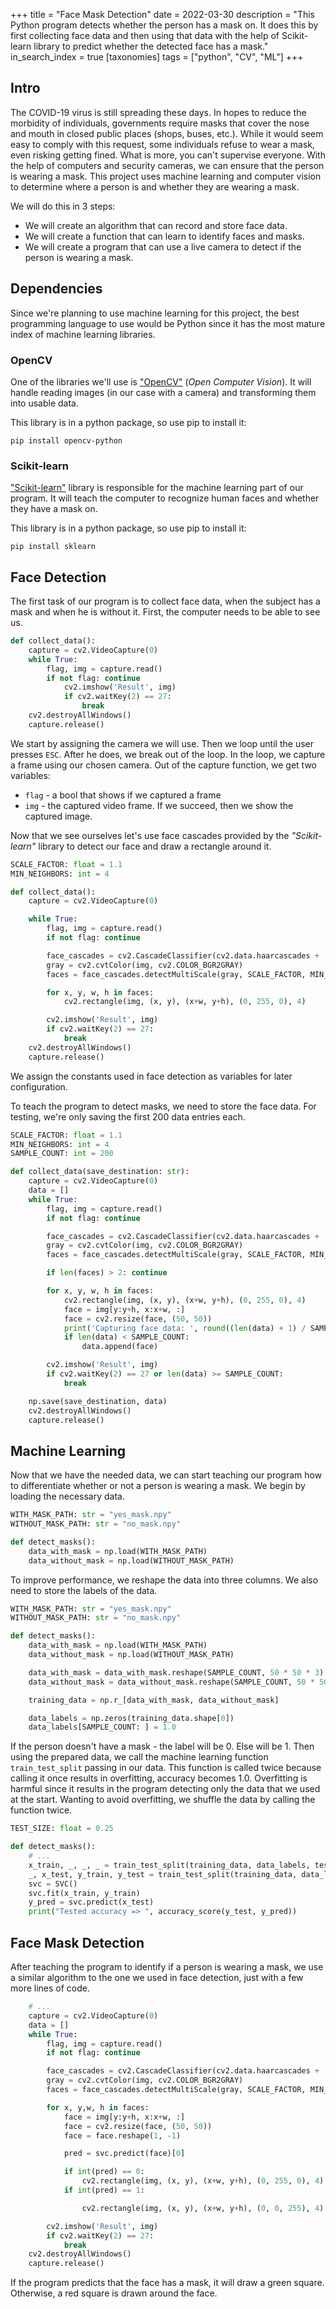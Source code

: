 +++
title = "Face Mask Detection"
date = 2022-03-30
description = "This Python program detects whether the person has a mask on. It does this by first collecting face data and then using that data with the help of Scikit-learn library to predict whether the detected face has a mask."
in_search_index = true
[taxonomies]
tags = ["python", "CV", "ML"]
+++
## Intro
The COVID-19 virus is still spreading these days. In hopes to reduce the morbidity of individuals, governments require masks that cover the nose and mouth in closed public places (shops, buses, etc.). While it would seem easy to comply with this request, some individuals refuse to wear a mask, even risking getting fined. What is more, you can't supervise everyone. With the help of computers and security cameras, we can ensure that the person is wearing a mask. This project uses machine learning and computer vision to determine where a person is and whether they are wearing a mask.

We will do this in 3 steps:
- We will create an algorithm that can record and store face data.
- We will create a function that can learn to identify faces and masks.
- We will create a program that can use a live camera to detect if the person is wearing a mask.

## Dependencies
Since we're planning to use machine learning for this project, the best programming language to use would be Python since it has the most mature index of machine learning libraries.

### OpenCV

One of the libraries we'll use is ["OpenCV"](https://docs.opencv.org/4.x/d1) (_Open Computer Vision_). It will handle reading images (in our case with a camera) and transforming them into usable data.

This library is in a python package, so use pip to install it:
```
pip install opencv-python
```
### Scikit-learn
["Scikit-learn"]("TOADD") library is responsible for the machine learning part of our program. It will teach the computer to recognize human faces and whether they have a mask on.

This library is in a python package, so use pip to install it:
```
pip install sklearn
```

## Face Detection
The first task of our program is to collect face data, when the subject has a mask and when he is without it.
First, the computer needs to be able to see us.
```python
def collect_data():
	capture = cv2.VideoCapture(0)
	while True:
		flag, img = capture.read()
		if not flag: continue
			cv2.imshow('Result', img)
			if cv2.waitKey(2) == 27:
				break
	cv2.destroyAllWindows()
	capture.release()
```
We start by assigning the camera we will use.
Then we loop until the user presses `ESC`. After he does, we break out of the loop.
In the loop, we capture a frame using our chosen camera. Out of the capture function, we get two variables:
- `flag` - a bool that shows if we captured a frame
- `img` - the captured video frame.
If we succeed, then we show the captured image.

Now that we see ourselves let's use face cascades provided by the _"Scikit-learn"_ library to detect our face and draw a rectangle around it.
```python
SCALE_FACTOR: float = 1.1
MIN_NEIGHBORS: int = 4

def collect_data():
	capture = cv2.VideoCapture(0)

	while True:
		flag, img = capture.read()
		if not flag: continue

		face_cascades = cv2.CascadeClassifier(cv2.data.haarcascades + 'haarcascade_frontalface_default.xml')
		gray = cv2.cvtColor(img, cv2.COLOR_BGR2GRAY)
		faces = face_cascades.detectMultiScale(gray, SCALE_FACTOR, MIN_NEIGHBORS)

		for x, y, w, h in faces:
			cv2.rectangle(img, (x, y), (x+w, y+h), (0, 255, 0), 4)

		cv2.imshow('Result', img)
		if cv2.waitKey(2) == 27:
			break
	cv2.destroyAllWindows()
	capture.release()
```
We assign the constants used in face detection as variables for later configuration.

To teach the program to detect masks, we need to store the face data. For testing, we're only saving the first 200 data entries each.

```python
SCALE_FACTOR: float = 1.1
MIN_NEIGHBORS: int = 4
SAMPLE_COUNT: int = 200

def collect_data(save_destination: str):
	capture = cv2.VideoCapture(0)
	data = []
	while True:
		flag, img = capture.read()
		if not flag: continue

		face_cascades = cv2.CascadeClassifier(cv2.data.haarcascades + 'haarcascade_frontalface_default.xml')
		gray = cv2.cvtColor(img, cv2.COLOR_BGR2GRAY)
		faces = face_cascades.detectMultiScale(gray, SCALE_FACTOR, MIN_NEIGHBORS)

		if len(faces) > 2: continue

		for x, y, w, h in faces:
			cv2.rectangle(img, (x, y), (x+w, y+h), (0, 255, 0), 4)
			face = img[y:y+h, x:x+w, :]
			face = cv2.resize(face, (50, 50))
			print('Capturing face data: ', round((len(data) + 1) / SAMPLE_COUNT * 100, 2), "%")
			if len(data) < SAMPLE_COUNT:
				data.append(face)

		cv2.imshow('Result', img)
		if cv2.waitKey(2) == 27 or len(data) >= SAMPLE_COUNT:
			break

	np.save(save_destination, data)
	cv2.destroyAllWindows()
	capture.release()
```

## Machine Learning
Now that we have the needed data, we can start teaching our program how to differentiate whether or not a person is wearing a mask. We begin by loading the necessary data.
```python
WITH_MASK_PATH: str = "yes_mask.npy"
WITHOUT_MASK_PATH: str = "no_mask.npy"

def detect_masks():
	data_with_mask = np.load(WITH_MASK_PATH)
	data_without_mask = np.load(WITHOUT_MASK_PATH)
```
To improve performance, we reshape the data into three columns.
We also need to store the labels of the data.
```python
WITH_MASK_PATH: str = "yes_mask.npy"
WITHOUT_MASK_PATH: str = "no_mask.npy"

def detect_masks():
	data_with_mask = np.load(WITH_MASK_PATH)
	data_without_mask = np.load(WITHOUT_MASK_PATH)

	data_with_mask = data_with_mask.reshape(SAMPLE_COUNT, 50 * 50 * 3)
	data_without_mask = data_without_mask.reshape(SAMPLE_COUNT, 50 * 50 * 3)

	training_data = np.r_[data_with_mask, data_without_mask]

	data_labels = np.zeros(training_data.shape[0])
	data_labels[SAMPLE_COUNT: ] = 1.0
```
If the person doesn't have a mask - the label will be 0. Else will be 1.
Then using the prepared data, we call the machine learning function `train_test_split` passing in our data. This function is called twice because calling it once results in overfitting, accuracy becomes 1.0. Overfitting is harmful since it results in the program detecting only the data that we used at the start. Wanting to avoid overfitting, we shuffle the data by calling the function twice.
```python
TEST_SIZE: float = 0.25

def detect_masks():
	# ...
	x_train, _, _, _ = train_test_split(training_data, data_labels, test_size=TEST_SIZE)
	_, x_test, y_train, y_test = train_test_split(training_data, data_labels, test_size=TEST_SIZE)
	svc = SVC()
	svc.fit(x_train, y_train)
	y_pred = svc.predict(x_test)
	print("Tested accuracy => ", accuracy_score(y_test, y_pred))
```
## Face Mask Detection
After teaching the program to identify if a person is wearing a mask, we use a similar algorithm to the one we used in face detection, just with a few more lines of code.
```python
	# ...
	capture = cv2.VideoCapture(0)
	data = []
	while True:
		flag, img = capture.read()
		if not flag: continue

		face_cascades = cv2.CascadeClassifier(cv2.data.haarcascades + 'haarcascade_frontalface_default.xml')
		gray = cv2.cvtColor(img, cv2.COLOR_BGR2GRAY)
		faces = face_cascades.detectMultiScale(gray, SCALE_FACTOR, MIN_NEIGHBORS)

		for x, y,w, h in faces:
			face = img[y:y+h, x:x+w, :]
			face = cv2.resize(face, (50, 50))
			face = face.reshape(1, -1)

			pred = svc.predict(face)[0]

			if int(pred) == 0:
				cv2.rectangle(img, (x, y), (x+w, y+h), (0, 255, 0), 4)
			if int(pred) == 1:

				cv2.rectangle(img, (x, y), (x+w, y+h), (0, 0, 255), 4)

		cv2.imshow('Result', img)
		if cv2.waitKey(2) == 27:
			break
	cv2.destroyAllWindows()
	capture.release()
```
If the program predicts that the face has a mask, it will draw a green square. Otherwise, a red square is drawn around the face.

